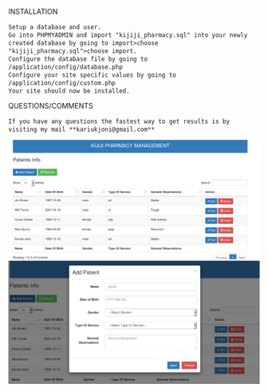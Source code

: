 
INSTALLATION

    Setup a database and user.
    Go into PHPMYADMIN and import "kijiji_pharmacy.sql" into your newly created database by going to import>choose "kijiji_pharmacy.sql">choose import.
    Configure the database file by going to /application/config/database.php
    Configure your site specific values by going to /application/config/custom.php
    Your site should now be installed.


QUESTIONS/COMMENTS

    If you have any questions the fastest way to get results is by visiting my mail **kariukjoni@gmail.com**


 ![Kijiji Pharmacy](assets/img/kijiji_phar.png "Optional title")
 ![Add Patient](assets/img/add_patient.png "Optional title")